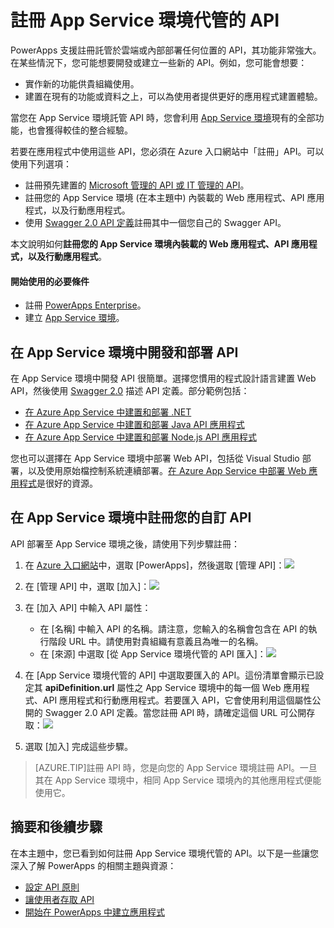 <properties
	pageTitle="在 PowerApps Enterprise 中開發或建立 App Service 環境代管的 API |Microsoft Azure"
	description="了解如何在 Azure 入口網站中註冊 App Service 環境代管的自訂 API"
	services=""
    suite="powerapps"
	documentationCenter="" 
	authors="MandiOhlinger"
	manager="dwrede"
	editor=""/>

<tags
   ms.service="powerapps"
   ms.devlang="na"
   ms.topic="article"
   ms.tgt_pltfrm="na"
   ms.workload="na" 
   ms.date="12/09/2015"
   ms.author="guayan"/>

# 註冊 App Service 環境代管的 API
PowerApps 支援註冊託管於雲端或內部部署任何位置的 API，其功能非常強大。在某些情況下，您可能想要開發或建立一些新的 API。例如，您可能會想要：

- 實作新的功能供貴組織使用。
- 建置在現有的功能或資料之上，可以為使用者提供更好的應用程式建置體驗。

當您在 App Service 環境託管 API 時，您會利用 [App Service 環境](../app-service-app-service-environment-intro.md)現有的全部功能，也會獲得較佳的整合經驗。

若要在應用程式中使用這些 API，您必須在 Azure 入口網站中「註冊」API。可以使用下列選項：

- 註冊預先建置的 [Microsoft 管理的 API 或 IT 管理的 API](powerapps-register-from-available-apis.md)。
- 註冊您的 App Service 環境 (在本主題中) 內裝載的 Web 應用程式、API 應用程式，以及行動應用程式。
- 使用 [Swagger 2.0 API 定義](powerapps-register-existing-api-from-api-definition.md)註冊其中一個您自己的 Swagger API。

本文說明如何**註冊您的 App Service 環境內裝載的 Web 應用程式、API 應用程式，以及行動應用程式**。

#### 開始使用的必要條件

- 註冊 [PowerApps Enterprise](powerapps-get-started-azure-portal.md)。
- 建立 [App Service 環境](powerapps-get-started-azure-portal.md)。


## 在 App Service 環境中開發和部署 API

在 App Service 環境中開發 API 很簡單。選擇您慣用的程式設計語言建置 Web API，然後使用 [Swagger 2.0](http://swagger.io) 描述 API 定義。部分範例包括：

- [在 Azure App Service 中建置和部署 .NET](../app-service-api-dotnet-get-started.md)
- [在 Azure App Service 中建置和部署 Java API 應用程式](../app-service-api-java-api-app.md)
- [在 Azure App Service 中建置和部署 Node.js API 應用程式](../app-service-api-nodejs-api-app.md)

您也可以選擇在 App Service 環境中部署 Web API，包括從 Visual Studio 部署，以及使用原始檔控制系統連續部署。[在 Azure App Service 中部署 Web 應用程式](../web-sites-deploy.md)是很好的資源。

## 在 App Service 環境中註冊您的自訂 API

API 部署至 App Service 環境之後，請使用下列步驟註冊：

1. 在 [Azure 入口網站](https://portal.azure.com/)中，選取 [PowerApps]，然後選取 [管理 API]：![][11]
2. 在 [管理 API] 中，選取 [加入]：![][12]  
3. 在 [加入 API] 中輸入 API 屬性：  

	- 在 [名稱] 中輸入 API 的名稱。請注意，您輸入的名稱會包含在 API 的執行階段 URL 中。請使用對貴組織有意義且為唯一的名稱。	
	- 在 [來源] 中選取 [從 App Service 環境代管的 API 匯入]：![][13]
4. 在 [App Service 環境代管的 API] 中選取要匯入的 API。這份清單會顯示已設定其 **apiDefinition.url** 屬性之 App Service 環境中的每一個 Web 應用程式、API 應用程式和行動應用程式。若要匯入 API，它會使用利用這個屬性公開的 Swagger 2.0 API 定義。當您註冊 API 時，請確定這個 URL 可公開存取：![][14]
5. 選取 [加入] 完成這些步驟。

> [AZURE.TIP]註冊 API 時，您是向您的 App Service 環境註冊 API。一旦其在 App Service 環境中，相同 App Service 環境內的其他應用程式便能使用它。

## 摘要和後續步驟
在本主題中，您已看到如何註冊 App Service 環境代管的 API。以下是一些讓您深入了解 PowerApps 的相關主題與資源：

- [設定 API 原則](powerapps-configure-apis.md)
- [讓使用者存取 API](powerapps-manage-api-connection-user-access.md)
- [開始在 PowerApps 中建立應用程式](https://powerapps.microsoft.com/tutorials/)

<!--Reference-->
[11]: ./media/powerapps-register-api-hosted-in-app-service/registered-apis-part.png
[12]: ./media/powerapps-register-api-hosted-in-app-service/add-api-button.png
[13]: ./media/powerapps-register-api-hosted-in-app-service/add-api-blade.png
[14]: ./media/powerapps-register-api-hosted-in-app-service/add-api-select-from-ase.png

<!---HONumber=AcomDC_1210_2015-->